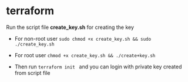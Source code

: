 # terraform
Run the script file **create_key.sh** for creating the key
* For non-root user
`sudo chmod +x create_key.sh && sudo ./create_key.sh`
* For root user
`chmod +x create_key.sh && ./create+key.sh`

* Then run `terraform init ` and you can login with private key created from script file
